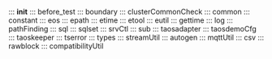 ::: __init__
::: before_test
::: boundary
::: clusterCommonCheck
::: common
::: constant
::: eos
::: epath
::: etime
::: etool
::: eutil
::: gettime
::: log
::: pathFinding
::: sql
::: sqlset
::: srvCtl
::: sub
::: taosadapter
::: taosdemoCfg
::: taoskeeper
::: tserror
::: types
::: streamUtil
::: autogen
::: mqttUtil
::: csv
::: rawblock
::: compatibilityUtil
